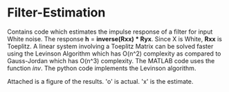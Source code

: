# Filter-Estimation
Contains code which estimates the impulse response of a filter for input White noise. The response **h** = **inverse(Rxx) * Ryx**.
Since X is White, **Rxx** is Toeplitz. A linear system involving a Toeplitz Matrix can be solved faster using the Levinson Algorithm which has O(n^2) complexity as compared to Gauss-Jordan which has O(n^3) complexity. The MATLAB code uses the function *inv*. The python code implements the Levinson algorithm.

Attached is a figure of the results. 'o' is actual. 'x' is the estimate.
